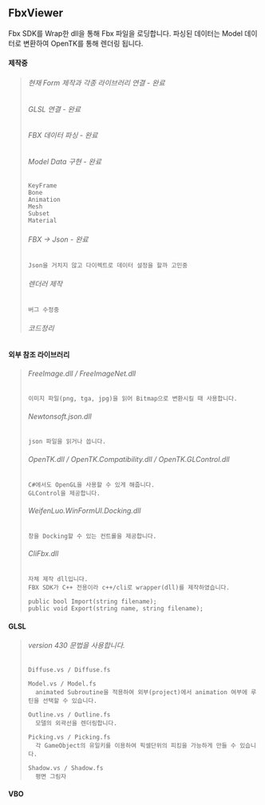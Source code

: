 ## FbxViewer
Fbx SDK를 Wrap한 dll을 통해 Fbx 파일을 로딩합니다.
파싱된 데이터는 Model 데이터로 변환하여 OpenTK를 통해 렌더링 됩니다.


  #### 제작중
  > ###### 현재 Form 제작과 각종 라이브러리 연결 - 완료
  > ###### GLSL 연결 - 완료
  > ###### FBX 데이터 파싱 - 완료
  > ###### Model Data 구현 - 완료
  >     KeyFrame
  >     Bone
  >     Animation
  >     Mesh
  >     Subset
  >     Material
  >
  > ###### FBX -> Json - 완료
  >     Json을 거치지 않고 다이렉트로 데이터 설정을 할까 고민중
  > ###### 렌더러 제작
  >     버그 수정중
  > ###### 코드정리


  #### 외부 참조 라이브러리
  >
  >   ###### FreeImage.dll / FreeImageNet.dll
  >     이미지 파일(png, tga, jpg)을 읽어 Bitmap으로 변환시킬 때 사용합니다.
  >
  >   ###### Newtonsoft.json.dll
  >     json 파일을 읽거나 씁니다.
  >
  >   ###### OpenTK.dll / OpenTK.Compatibility.dll / OpenTK.GLControl.dll
  >     C#에서도 OpenGL을 사용할 수 있게 해줍니다.
  >     GLControl을 제공합니다.
  >
  >   ###### WeifenLuo.WinFormUI.Docking.dll
  >     창을 Docking할 수 있는 컨트롤을 제공합니다.
  >
  >   ###### CliFbx.dll
  >     자체 제작 dll입니다.
  >     FBX SDK가 C++ 전용이라 c++/cli로 wrapper(dll)를 제작하였습니다.
  >
  >     public bool Import(string filename);
  >     public void Export(string name, string filename);
  >     


  #### GLSL
  >   ###### version 430 문법을 사용합니다.
  >     Diffuse.vs / Diffuse.fs
  >
  >     Model.vs / Model.fs
  >       animated Subroutine을 적용하여 외부(project)에서 animation 여부에 루틴을 선택할 수 있습니다.
  >
  >     Outline.vs / Outline.fs
  >       모델의 외곽선을 렌더링합니다.
  >
  >     Picking.vs / Picking.fs
  >       각 GameObject의 유일키를 이용하여 픽셀단위의 피킹을 가능하게 만들 수 있습니다.
  >
  >     Shadow.vs / Shadow.fs
  >       평면 그림자

  #### VBO
  >
  > 
